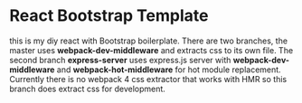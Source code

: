# React Bootstrap Template
this is my diy react with Bootstrap boilerplate. There are two branches, the master uses **webpack-dev-middleware** and extracts css to its own file. The second branch **express-server** uses express.js server with **webpack-dev-middleware** and **webpack-hot-middleware** for hot module replacement. Currently there is no webpack 4 css extractor that works with HMR so this branch does extract css for development.
